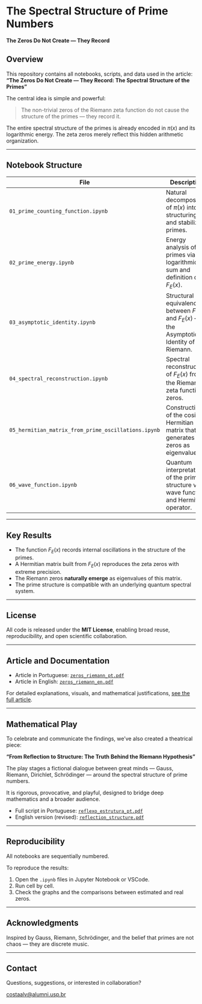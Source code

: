 # The Spectral Structure of Prime Numbers
**The Zeros Do Not Create — They Record**

## Overview

This repository contains all notebooks, scripts, and data used in the article:
**“The Zeros Do Not Create — They Record: The Spectral Structure of the Primes”**

The central idea is simple and powerful:
> The non-trivial zeros of the Riemann zeta function do not cause the structure of the primes — they record it.

The entire spectral structure of the primes is already encoded in $\pi(x)$ and its logarithmic energy.
The zeta zeros merely reflect this hidden arithmetic organization.

---

## Notebook Structure

| File                                   | Description |
|----------------------------------------|-------------|
| `01_prime_counting_function.ipynb`     | Natural decomposition of $\pi(x)$ into structuring and stabilizing primes. |
| `02_prime_energy.ipynb`                | Energy analysis of the primes via logarithmic sum and definition of $F_E(x)$. |
| `03_asymptotic_identity.ipynb`         | Structural equivalence between $F(x)$ and $F_E(x)$ – the Asymptotic Identity of Riemann. |
| `04_spectral_reconstruction.ipynb`     | Spectral reconstruction of $F_E(x)$ from the Riemann zeta function zeros. |
| `05_hermitian_matrix_from_prime_oscillations.ipynb` | Construction of the cosine Hermitian matrix that generates the zeros as eigenvalues. |
| `06_wave_function.ipynb`               | Quantum interpretation of the prime structure via wave function and Hermitian operator. |

---

## Key Results

- The function $F_E(x)$ records internal oscillations in the structure of the primes.
- A Hermitian matrix built from $F_E(x)$ reproduces the zeta zeros with extreme precision.
- The Riemann zeros **naturally emerge** as eigenvalues of this matrix.
- The prime structure is compatible with an underlying quantum spectral system.

---

## License

All code is released under the **MIT License**, enabling broad reuse, reproducibility, and open scientific collaboration.

---

## Article and Documentation

- Article in Portuguese: [`zeros_riemann_pt.pdf`](docs/pt/zeros_riemann_pt.pdf)
- Article in English: [`zeros_riemann_en.pdf`](docs/pt/zeros_riemann_en.pdf)

For detailed explanations, visuals, and mathematical justifications, [see the full article](zenodo_link).

---

## Mathematical Play

To celebrate and communicate the findings, we’ve also created a theatrical piece:

**“From Reflection to Structure: The Truth Behind the Riemann Hypothesis”**

The play stages a fictional dialogue between great minds — Gauss, Riemann, Dirichlet, Schrödinger — around the spectral structure of prime numbers.

It is rigorous, provocative, and playful, designed to bridge deep mathematics and a broader audience.

- Full script in Portuguese: [`reflexo_estrutura_pt.pdf`](docs/reflexo_estrutura.pdf)
- English version (revised): [`reflection_structure.pdf`](docs/reflection_structure.pdf)

---

## Reproducibility

All notebooks are sequentially numbered.

To reproduce the results:

1. Open the `.ipynb` files in Jupyter Notebook or VSCode.
2. Run cell by cell.
3. Check the graphs and the comparisons between estimated and real zeros.

---

## Acknowledgments

Inspired by Gauss, Riemann, Schrödinger, and the belief that primes are not chaos — they are discrete music.

---

## Contact

Questions, suggestions, or interested in collaboration?

costaalv@alumni.usp.br
